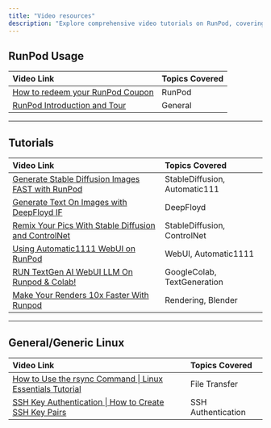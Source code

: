 ```yaml
---
title: "Video resources"
description: "Explore comprehensive video tutorials on RunPod, covering topics like image generation, text-to-image, and Linux commands, including StableDiffusion, DeepFloyd, ControlNet, Automatic111, and more, with step-by-step instructions and expert guidance."
---
```


## RunPod Usage

| Video Link                                                                                               | Topics Covered |
| :------------------------------------------------------------------------------------------------------- | :------------- |
| [How to redeem your RunPod Coupon](https://www.youtube.com/watch?v=IYqEKwpuyWk&ab_channel=OpenCVCourses) | RunPod         |
| [RunPod Introduction and Tour](https://www.youtube.com/watch?v=6O1oM_N6pcw&ab_channel=OpenCVCourses)     | General        |

---

## Tutorials

| Video Link                                                                                                                    | Topics Covered                |
| :---------------------------------------------------------------------------------------------------------------------------- | :---------------------------- |
| [Generate Stable Diffusion Images FAST with RunPod](https://www.youtube.com/watch?v=susnjHSWFq0&t=32s&ab_channel=BillMeeks)   | StableDiffusion, Automatic111 |
| [Generate Text On Images with DeepFloyd IF](https://www.youtube.com/watch?v=Px7Vv9WYl88&t=2s&ab_channel=BillMeeks)            | DeepFloyd                     |
| [Remix Your Pics With Stable Diffusion and ControlNet](https://www.youtube.com/watch?v=BqdIdk9LU4w&t=1s&ab_channel=BillMeeks) | StableDiffusion, ControlNet   |
| [Using Automatic1111 WebUI on RunPod](https://www.youtube.com/watch?v=R6HUQOtsVic&ab_channel=OpenCVCourses)                   | WebUI, Automatic1111          |
| [RUN TextGen AI WebUI LLM On Runpod & Colab!](https://www.youtube.com/watch?v=TP2yID7Ubr4&ab_channel=Aitrepreneur)            | GoogleColab, TextGeneration   |
| [Make Your Renders 10x Faster With Runpod](https://www.youtube.com/watch?v=sJ-Diy93TAg&ab_channel=RahulAhire)                 | Rendering, Blender            |

---

## General/Generic Linux

| Video Link                                                                                                                          | Topics Covered     |
| :---------------------------------------------------------------------------------------------------------------------------------- | :----------------- |
| [How to Use the rsync Command \| Linux Essentials Tutorial](https://www.youtube.com/watch?v=2PnAohLS-Q4&ab_channel=AkamaiDeveloper) | File Transfer      |
| [SSH Key Authentication \| How to Create SSH Key Pairs](https://www.youtube.com/watch?v=33dEcCKGBO4&ab_channel=AkamaiDeveloper)     | SSH Authentication |
